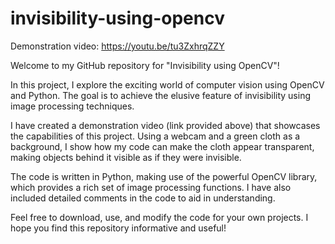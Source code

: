 # invisibility-using-opencv

Demonstration video: https://youtu.be/tu3ZxhrqZZY

Welcome to my GitHub repository for "Invisibility using OpenCV"!

In this project, I explore the exciting world of computer vision using OpenCV and Python. The goal is to achieve the elusive feature of invisibility using image processing techniques.

I have created a demonstration video (link provided above) that showcases the capabilities of this project. Using a webcam and a green cloth as a background, I show how my code can make the cloth appear transparent, making objects behind it visible as if they were invisible.

The code is written in Python, making use of the powerful OpenCV library, which provides a rich set of image processing functions. I have also included detailed comments in the code to aid in understanding.

Feel free to download, use, and modify the code for your own projects. I hope you find this repository informative and useful!

